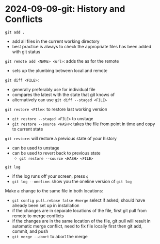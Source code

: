 # 2024-09-09-git: History and Conflicts

`git add .` 
- add all files in the current working directory
- best practice is always to check the appropriate files has been added with git status

`git remote add <NAME> <url>`: adds the <URL> as <NAME> for the remote
- sets up the plumbing between local and remote

`git diff <FILE>`: 
- generally preferably use for individual file
- compares the latest with the state that git knows of
- alternatively can use `git diff --staged <FILE>`

`git restore <FIle>`: to restore last working version
- `git restore --staged <FILE>` to unstage
- `git restore --source <HASH>`: takes the file from point in time and copy to current state

`git restore`: will restore a previous state of your history
- can be used to unstage
- can be used to revert back to previous state
    - `git restore --source <HASH> <FILE>`

`git log`
- if the log runs off your screen, press `q`
- `git log --oneline`: show you the oneline version of `git log`

Make a change to the same file in both locations:
- `git config pull.rebase false #merge` select if asked; should have already been set up in installation
- if the changes are in separate locations of the file, first git pull from remote to merge conflicts 
- if the changes are in the same location of the file, git pull will result in automatic merge conflict, need to fix file locally first then git add, commit, and push
- `git merge --abort` to abort the merge